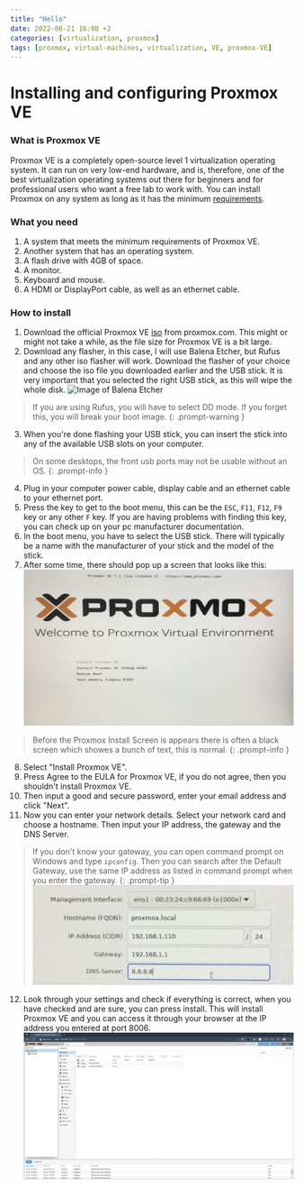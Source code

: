 ```yaml
---
title: "Hello"
date: 2022-06-21 16:00 +2
categories: [virtualization, proxmox]
tags: [proxmox, virtual-machines, virtualization, VE, proxmox-VE]    
---
```


# Installing and configuring Proxmox VE 

### What is Proxmox VE
Proxmox VE is a completely open-source level 1 virtualization operating system. It can run on very low-end hardware, and is, therefore, one of the best virtualization operating systems out there for beginners and for professional users who want a free lab to work with. You can install Proxmox on any system as long as it has the minimum [requirements](https://www.proxmox.com/en/proxmox-ve/requirements).

### What you need
1. A system that meets the minimum requirements of Proxmox VE.
2. Another system that has an operating system.
3. A flash drive with 4GB of space.
4. A monitor.
5. Keyboard and mouse.
6. A HDMI or DisplayPort cable, as well as an ethernet cable.

### How to install
1. Download the official Proxmox VE [iso](https://www.proxmox.com/en/downloads/category/iso-images-pve) from proxmox.com. This might or might not take a while, as the file size for Proxmox VE is a bit large.
2. Download any flasher, in this case, I will use Balena Etcher, but Rufus and any other iso flasher will work. Download the flasher of your choice and choose the iso file you downloaded earlier and the USB stick. It is very important that you selected the right USB stick, as this will wipe the whole disk.
![Image of Balena Etcher](https://www.balena.io/static/steps-8006dca57323756b1b84fb9408742409.gif)
> If you are using Rufus, you will have to select DD mode. If you forget this, you will break your boot image.
{: .prompt-warning }
3. When you're done flashing your USB stick, you can insert the stick into any of the available USB slots on your computer. 
> On some desktops, the front usb ports may not be usable without an OS.
{: .prompt-info }
4. Plug in your computer power cable, display cable and an ethernet cable to your ethernet port.
5. Press the key to get to the boot menu, this can be the `ESC`, `F11`, `F12`, `F9` key or any other `F` key. If you are having problems with finding this key, you can check up on your pc manufacturer documentation.
6. In the boot menu, you have to select the USB stick. There will typically be a name with the manufacturer of your stick and the model of the stick.
7. After some time, there should pop up a screen that looks like this:
![Picture of Proxmox Install Screen](https://raw.githubusercontent.com/LucasoDevDotTk/.github/main/img/blog_website/_posts/2022-06-21-install-proxmox-ve/IMG_E5711.JPG)
> Before the Proxmox Install Screen is appears there is often a black screen which showes a bunch of text, this is normal.
{: .prompt-info }
8. Select "Install Proxmox VE". 
9. Press Agree to the EULA for Proxmox VE, if you do not agree, then you shouldn't install Proxmox VE.
10. Then input a good and secure password, enter your email address and click "Next".
11. Now you can enter your network details. Select your network card and choose a hostname. Then input your IP address, the gateway and the DNS Server.
> If you don't know your gateway, you can open command prompt on Windows and type `ipconfig`. Then you can search after the Default Gateway, use the same IP address as listed in command prompt when you enter the gateway.
{: .prompt-tip }
![Picture of network options in PVE](https://raw.githubusercontent.com/LucasoDevDotTk/.github/main/img/blog_website/_posts/2022-06-21-install-proxmox-ve/IMG_E5715.JPG)
12. Look through your settings and check if everything is correct, when you have checked and are sure, you can press install. This will install Proxmox VE and you can access it through your browser at the IP address you entered at port 8006.
![Proxmox in the Browser](https://raw.githubusercontent.com/LucasoDevDotTk/.github/main/img/blog_website/_posts/2022-06-21-install-proxmox-ve/Screenshot%202022-06-21%20195426.jpg)